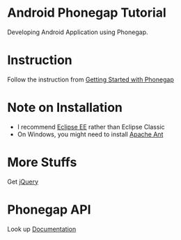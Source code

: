 Android Phonegap Tutorial
=========================

Developing Android Application using Phonegap.

Instruction
=========================

Follow the instruction from [Getting Started with Phonegap](http://docs.phonegap.com/en/2.5.0/guide_getting-started_android_index.md.html#Getting%20Started%20with%20Android)

Note on Installation
=========================

- I recommend [Eclipse EE](http://www.eclipse.org/downloads/packages/eclipse-ide-java-ee-developers/junosr2 "Eclipse EE") rather than Eclipse Classic
- On Windows, you might need to install [Apache Ant](http://ant.apache.org/bindownload.cgi) 

More Stuffs
=========================

Get [jQuery](http://code.jquery.com/jquery-1.9.1.min.js)

Phonegap API
=========================

Look up [Documentation](http://docs.phonegap.com/en/2.5.0/index.html)
